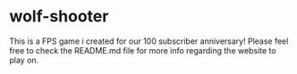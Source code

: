 # wolf-shooter
This is a FPS game i created for our 100 subscriber anniversary! Please feel free to check the README.md file for more info regarding the website to play on.
